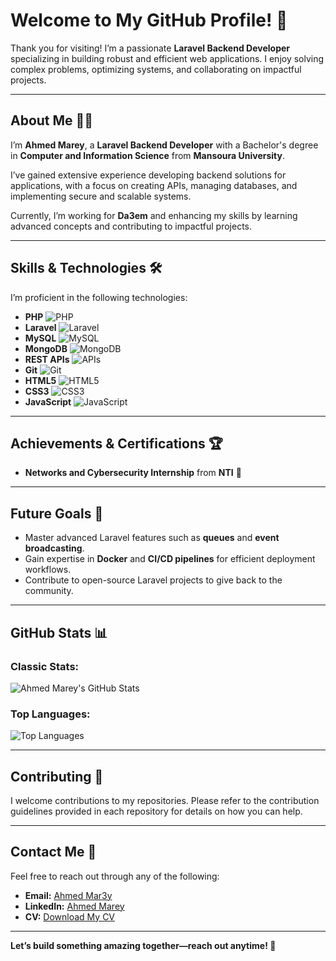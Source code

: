 # Welcome to My GitHub Profile! 👋  

Thank you for visiting! I’m a passionate **Laravel Backend Developer** specializing in building robust and efficient web applications. I enjoy solving complex problems, optimizing systems, and collaborating on impactful projects.  

---

## About Me 🧑‍💻  

I’m **Ahmed Marey**, a **Laravel Backend Developer** with a Bachelor's degree in **Computer and Information Science** from **Mansoura University**.  

I’ve gained extensive experience developing backend solutions for applications, with a focus on creating APIs, managing databases, and implementing secure and scalable systems.  



Currently, I’m working for **Da3em** and enhancing my skills by learning advanced concepts and contributing to impactful projects.

---

## Skills & Technologies 🛠️  

I’m proficient in the following technologies:  

- **PHP** ![PHP](https://img.shields.io/badge/PHP-777BB4?style=flat&logo=php&logoColor=white)  
- **Laravel** ![Laravel](https://img.shields.io/badge/Laravel-FF2D20?style=flat&logo=laravel&logoColor=white)  
- **MySQL** ![MySQL](https://img.shields.io/badge/MySQL-4479A1?style=flat&logo=mysql&logoColor=white)  
- **MongoDB** ![MongoDB](https://img.shields.io/badge/MongoDB-47A248?style=flat&logo=mongodb&logoColor=white)  
- **REST APIs** ![APIs](https://img.shields.io/badge/REST%20APIs-61DAFB?style=flat&logo=postman&logoColor=white)  
- **Git** ![Git](https://img.shields.io/badge/Git-F05032?style=flat&logo=git&logoColor=white)  
- **HTML5** ![HTML5](https://img.shields.io/badge/HTML5-E34F26?style=flat&logo=html5&logoColor=white)  
- **CSS3** ![CSS3](https://img.shields.io/badge/CSS3-1572B6?style=flat&logo=css3&logoColor=white)  
- **JavaScript** ![JavaScript](https://img.shields.io/badge/JavaScript-F7DF1E?style=flat&logo=javascript&logoColor=black)  

---

## Achievements & Certifications 🏆  

- **Networks and Cybersecurity Internship** from **NTI** 🏅  

---

## Future Goals 🚀  

- Master advanced Laravel features such as **queues** and **event broadcasting**.  
- Gain expertise in **Docker** and **CI/CD pipelines** for efficient deployment workflows.  
- Contribute to open-source Laravel projects to give back to the community.  

---

## GitHub Stats 📊  

### Classic Stats:  
![Ahmed Marey's GitHub Stats](https://github-readme-stats.vercel.app/api?username=AhmedMarey&show_icons=true&theme=radical&hide_title=true&count_private=true)  

### Top Languages:  
![Top Languages](https://github-readme-stats.vercel.app/api/top-langs/?username=AhmedMarey&layout=compact&theme=radical)  

---

## Contributing 🤝  

I welcome contributions to my repositories. Please refer to the contribution guidelines provided in each repository for details on how you can help.  

---

## Contact Me 📧  

Feel free to reach out through any of the following:  

- **Email:** [Ahmed Mar3y](mailto:ahmed.mariee.2002@gmail.com)  
- **LinkedIn:** [Ahmed Marey](https://www.linkedin.com/in/ahmed-mar3y-b289a1212?utm_source=share&utm_campaign=share_via&utm_content=profile&utm_medium=android_app)  
- **CV:** [Download My CV](https://drive.google.com/file/d/1UH9nkopY2RuVYM7IOD2XJ25T9TLGyMUU/view)  

---

**Let’s build something amazing together—reach out anytime! 🚀**

